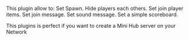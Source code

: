 This plugin allow to:
  Set Spawn. 
  Hide players each others. 
  Set join player items.
  Set join message.
  Set sound message.
  Set a simple scoreboard.

This plugins is perfect if you want to create a Mini Hub server on your Network
